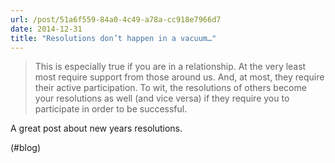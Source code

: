 ```yaml
---
url: /post/51a6f559-84a0-4c49-a78a-cc918e7966d7
date: 2014-12-31
title: "Resolutions don’t happen in a vacuum…"
---
```


> This is especially true if you are in a relationship. At the very least most require support from those around us. And, at most, they require their active participation. To wit, the resolutions of others become your resolutions as well (and vice versa) if they require you to participate in order to be successful. 



A great post about new years resolutions.



(#blog)